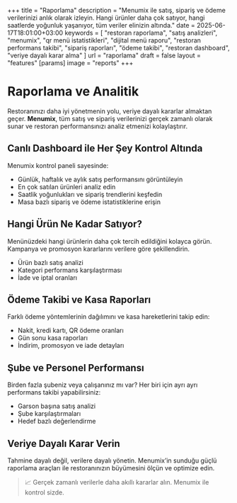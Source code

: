 +++
title = "Raporlama"
description = "Menumix ile satış, sipariş ve ödeme verilerinizi anlık olarak izleyin. Hangi ürünler daha çok satıyor, hangi saatlerde yoğunluk yaşanıyor, tüm veriler elinizin altında."
date = 2025-06-17T18:01:00+03:00
keywords = [
  "restoran raporlama",
  "satış analizleri",
  "menumix",
  "qr menü istatistikleri",
  "dijital menü raporu",
  "restoran performans takibi",
  "sipariş raporları",
  "ödeme takibi",
  "restoran dashboard",
  "veriye dayalı karar alma"
]
url = "raporlama"
draft = false
layout = "features"
[params]
  image = "reports"
+++

# Raporlama ve Analitik

Restoranınızı daha iyi yönetmenin yolu, veriye dayalı kararlar almaktan geçer. **Menumix**, tüm satış ve sipariş verilerinizi gerçek zamanlı olarak sunar ve restoran performansınızı analiz etmenizi kolaylaştırır.

## Canlı Dashboard ile Her Şey Kontrol Altında

Menumix kontrol paneli sayesinde:
- Günlük, haftalık ve aylık satış performansını görüntüleyin
- En çok satılan ürünleri analiz edin
- Saatlik yoğunlukları ve sipariş trendlerini keşfedin
- Masa bazlı sipariş ve ödeme istatistiklerine erişin

## Hangi Ürün Ne Kadar Satıyor?

Menünüzdeki hangi ürünlerin daha çok tercih edildiğini kolayca görün. Kampanya ve promosyon kararlarını verilere göre şekillendirin.

- Ürün bazlı satış analizi
- Kategori performans karşılaştırması
- İade ve iptal oranları

## Ödeme Takibi ve Kasa Raporları

Farklı ödeme yöntemlerinin dağılımını ve kasa hareketlerini takip edin:
- Nakit, kredi kartı, QR ödeme oranları
- Gün sonu kasa raporları
- İndirim, promosyon ve iade detayları

## Şube ve Personel Performansı

Birden fazla şubeniz veya çalışanınız mı var? Her biri için ayrı ayrı performans takibi yapabilirsiniz:
- Garson başına satış analizi
- Şube karşılaştırmaları
- Hedef bazlı değerlendirme

## Veriye Dayalı Karar Verin

Tahmine dayalı değil, verilere dayalı yönetin. Menumix’in sunduğu güçlü raporlama araçları ile restoranınızın büyümesini ölçün ve optimize edin.

> 📈 Gerçek zamanlı verilerle daha akıllı kararlar alın. Menumix ile kontrol sizde.